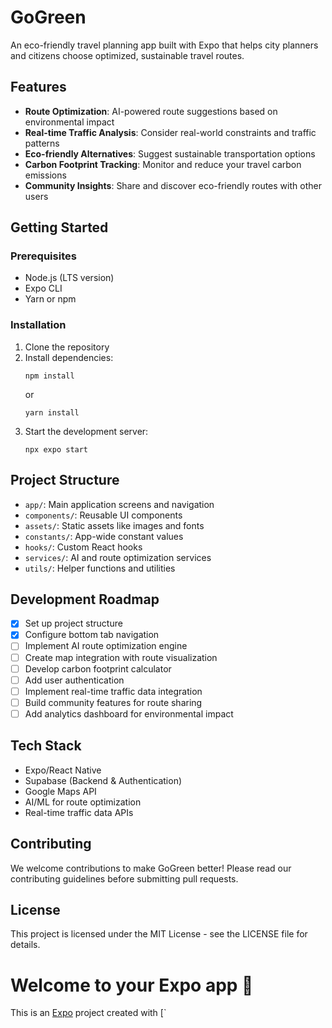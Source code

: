 # GoGreen

An eco-friendly travel planning app built with Expo that helps city planners and citizens choose optimized, sustainable travel routes.

## Features

- **Route Optimization**: AI-powered route suggestions based on environmental impact
- **Real-time Traffic Analysis**: Consider real-world constraints and traffic patterns
- **Eco-friendly Alternatives**: Suggest sustainable transportation options
- **Carbon Footprint Tracking**: Monitor and reduce your travel carbon emissions
- **Community Insights**: Share and discover eco-friendly routes with other users

## Getting Started

### Prerequisites

- Node.js (LTS version)
- Expo CLI
- Yarn or npm

### Installation

1. Clone the repository
2. Install dependencies:
   ```
   npm install
   ```
   or
   ```
   yarn install
   ```
3. Start the development server:
   ```
   npx expo start
   ```

## Project Structure

- `app/`: Main application screens and navigation
- `components/`: Reusable UI components
- `assets/`: Static assets like images and fonts
- `constants/`: App-wide constant values
- `hooks/`: Custom React hooks
- `services/`: AI and route optimization services
- `utils/`: Helper functions and utilities

## Development Roadmap

- [x] Set up project structure
- [x] Configure bottom tab navigation
- [ ] Implement AI route optimization engine
- [ ] Create map integration with route visualization
- [ ] Develop carbon footprint calculator
- [ ] Add user authentication
- [ ] Implement real-time traffic data integration
- [ ] Build community features for route sharing
- [ ] Add analytics dashboard for environmental impact

## Tech Stack

- Expo/React Native
- Supabase (Backend & Authentication)
- Google Maps API
- AI/ML for route optimization
- Real-time traffic data APIs

## Contributing

We welcome contributions to make GoGreen better! Please read our contributing guidelines before submitting pull requests.

## License

This project is licensed under the MIT License - see the LICENSE file for details.

# Welcome to your Expo app 👋

This is an [Expo](https://expo.dev) project created with [`
